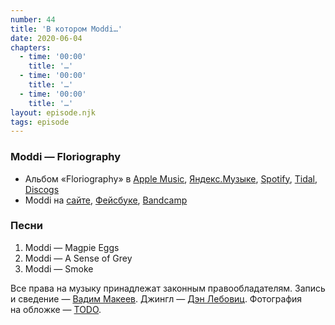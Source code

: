 ```yaml
---
number: 44
title: 'В котором Moddi…'
date: 2020-06-04
chapters:
  - time: '00:00'
    title: '…'
  - time: '00:00'
    title: '…'
  - time: '00:00'
    title: '…'
layout: episode.njk
tags: episode
---
```


### Moddi — Floriography

- Альбом «Floriography» в
  [Apple Music](https://music.apple.com/album571979081),
  [Яндекс.Музыке](TODO),
  [Spotify](TODO),
  [Tidal](TODO),
  [Discogs](TODO)
- Moddi на
  [cайте](http://www.moddi.no/),
  [Фейсбуке](https://www.facebook.com/moddimusikk/),
  [Bandcamp](https://moddi.bandcamp.com/)

### Песни

1. Moddi — Magpie Eggs
2. Moddi — A Sense of Grey
3. Moddi — Smoke

Все права на музыку принадлежат законным правообладателям.
Запись и сведение — [Вадим Макеев](https://twitter.com/pepelsbey).
Джингл — [Дэн Лебовиц](https://www.youtube.com/channel/UC38A5qHrlc_Zgua7vL4b96w).
Фотография на обложке — [TODO](TODO).
